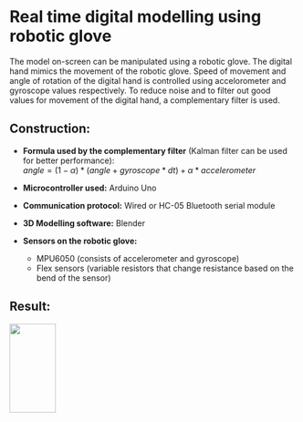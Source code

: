 # Real time digital modelling using robotic glove
The model on-screen can be manipulated using a robotic glove. The digital hand mimics the movement of the robotic glove. Speed of movement and angle of rotation of the digital hand is controlled using accelorometer and gyroscope values respectively. To reduce noise and to filter out good values for movement of the digital hand, a complementary filter is used.

## Construction:

- **Formula used by the complementary filter** (Kalman filter can be used for better performance):\
$angle = (1 - α) * (angle + gyroscope * dt) + α * accelerometer$


- **Microcontroller used:** Arduino Uno

- **Communication protocol:** Wired or HC-05 Bluetooth serial module

- **3D Modelling software:** Blender

- **Sensors on the robotic glove:**
  * MPU6050 (consists of accelerometer and gyroscope)
  * Flex sensors (variable resistors that change resistance based on the bend of the sensor)

## Result:

<img src="https://github.com/Ank-G/Real-time-digital-modelling-using-robotic-glove/blob/main/Result.gif" width=40% height=20%>
